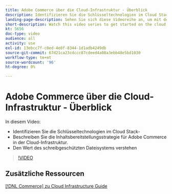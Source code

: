 ```yaml
---
title: Adobe Commerce über die Cloud-Infrastruktur - Überblick
description: Identifizieren Sie die Schlüsseltechnologien im Cloud Stack-​. Beschreiben Sie die Inhaltsbereitstellungsstrategie für Adobe Commerce. Verstehen Sie den Wert des schreibgeschützten Dateisystems.
landing-page-description: Sehen Sie sich diese Videoreihe an, um mit der Cloud-Infrastruktur zu beginnen, die für die Bereitstellung und Verwaltung von Adobe Commerce verwendet wird.
short-description: Watch this video series to get started on the cloud infrastructure used for deploying and managing Adobe Commerce.
kt: 5656
doc-type: video
audience: all
activity: use
exl-id: 13ebcc7f-c0ed-4e8f-8344-1d1adb4249db
source-git-commit: 67d21ca23cdccc87cdeed4a08a3ebb48e5bd1030
workflow-type: tm+mt
source-wordcount: '96'
ht-degree: 0%

---
```


# Adobe Commerce über die Cloud-Infrastruktur - Überblick

In diesem Video:

- Identifizieren Sie die Schlüsseltechnologien im Cloud Stack-&#x200B;
- Beschreiben Sie die Inhaltsbereitstellungsstrategie für Adobe Commerce in der Cloud-Infrastruktur.
- Den Wert des schreibgeschützten Dateisystems verstehen

>[!VIDEO](https://video.tv.adobe.com/v/35298?quality=12&learn=on)

## Zusätzliche Ressourcen

[[!DNL Commerce] zu Cloud Infrastructure Guide](https://experienceleague.adobe.com/docs/commerce-cloud-service/user-guide/overview.html)
